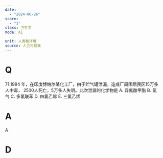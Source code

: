```yaml
---
date:
  - "2024-06-26"
score:
  - "1"
class: 卫生学
mode: A1

unit: 人类和环境
source: 人卫习题集
---
```



# Q
71.1984 年，在印度博帕尔某化工厂，由于贮气罐泄漏，造成厂周围居民区15万多人中毒，
2500人死亡，5万多人失明。此次泄漏的化学物是
A. 异氰酸甲酯 B. 氯气 C. 多氯联苯
D. 四氯乙烯 E. 三氯乙烯

# A

A


# D
